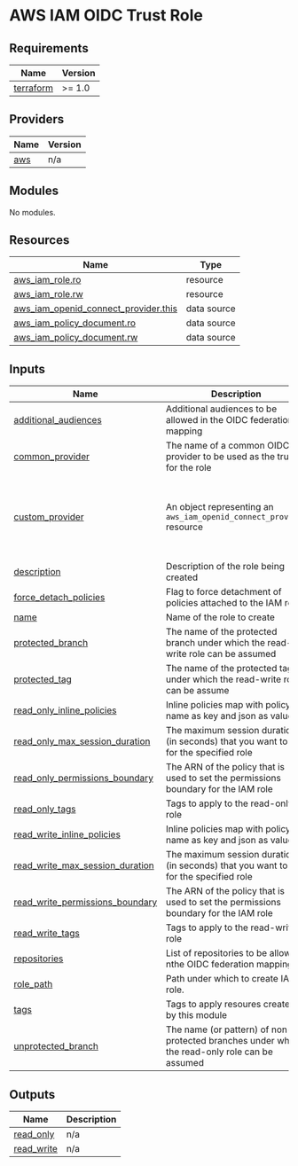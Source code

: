 # AWS IAM OIDC Trust Role

## Requirements

| Name | Version |
|------|---------|
| <a name="requirement_terraform"></a> [terraform](#requirement\_terraform) | >= 1.0 |

## Providers

| Name | Version |
|------|---------|
| <a name="provider_aws"></a> [aws](#provider\_aws) | n/a |

## Modules

No modules.

## Resources

| Name | Type |
|------|------|
| [aws_iam_role.ro](https://registry.terraform.io/providers/hashicorp/aws/latest/docs/resources/iam_role) | resource |
| [aws_iam_role.rw](https://registry.terraform.io/providers/hashicorp/aws/latest/docs/resources/iam_role) | resource |
| [aws_iam_openid_connect_provider.this](https://registry.terraform.io/providers/hashicorp/aws/latest/docs/data-sources/iam_openid_connect_provider) | data source |
| [aws_iam_policy_document.ro](https://registry.terraform.io/providers/hashicorp/aws/latest/docs/data-sources/iam_policy_document) | data source |
| [aws_iam_policy_document.rw](https://registry.terraform.io/providers/hashicorp/aws/latest/docs/data-sources/iam_policy_document) | data source |

## Inputs

| Name | Description | Type | Default | Required |
|------|-------------|------|---------|:--------:|
| <a name="input_additional_audiences"></a> [additional\_audiences](#input\_additional\_audiences) | Additional audiences to be allowed in the OIDC federation mapping | `list(string)` | `[]` | no |
| <a name="input_common_provider"></a> [common\_provider](#input\_common\_provider) | The name of a common OIDC provider to be used as the trust for the role | `string` | `""` | no |
| <a name="input_custom_provider"></a> [custom\_provider](#input\_custom\_provider) | An object representing an `aws_iam_openid_connect_provider` resource | <pre>object({<br>    url                    = string<br>    audiences              = list(string)<br>    subject_branch_mapping = string<br>    subject_tag_mapping    = string<br>  })</pre> | `null` | no |
| <a name="input_description"></a> [description](#input\_description) | Description of the role being created | `string` | `null` | no |
| <a name="input_force_detach_policies"></a> [force\_detach\_policies](#input\_force\_detach\_policies) | Flag to force detachment of policies attached to the IAM role. | `bool` | `null` | no |
| <a name="input_name"></a> [name](#input\_name) | Name of the role to create | `string` | n/a | yes |
| <a name="input_protected_branch"></a> [protected\_branch](#input\_protected\_branch) | The name of the protected branch under which the read-write role can be assumed | `string` | `"main"` | no |
| <a name="input_protected_tag"></a> [protected\_tag](#input\_protected\_tag) | The name of the protected tag under which the read-write role can be assume | `string` | `"*"` | no |
| <a name="input_read_only_inline_policies"></a> [read\_only\_inline\_policies](#input\_read\_only\_inline\_policies) | Inline policies map with policy name as key and json as value. | `map(string)` | `{}` | no |
| <a name="input_read_only_max_session_duration"></a> [read\_only\_max\_session\_duration](#input\_read\_only\_max\_session\_duration) | The maximum session duration (in seconds) that you want to set for the specified role | `number` | `null` | no |
| <a name="input_read_only_permissions_boundary"></a> [read\_only\_permissions\_boundary](#input\_read\_only\_permissions\_boundary) | The ARN of the policy that is used to set the permissions boundary for the IAM role | `string` | `null` | no |
| <a name="input_read_only_tags"></a> [read\_only\_tags](#input\_read\_only\_tags) | Tags to apply to the read-only role | `map(string)` | `{}` | no |
| <a name="input_read_write_inline_policies"></a> [read\_write\_inline\_policies](#input\_read\_write\_inline\_policies) | Inline policies map with policy name as key and json as value. | `map(string)` | `{}` | no |
| <a name="input_read_write_max_session_duration"></a> [read\_write\_max\_session\_duration](#input\_read\_write\_max\_session\_duration) | The maximum session duration (in seconds) that you want to set for the specified role | `number` | `null` | no |
| <a name="input_read_write_permissions_boundary"></a> [read\_write\_permissions\_boundary](#input\_read\_write\_permissions\_boundary) | The ARN of the policy that is used to set the permissions boundary for the IAM role | `string` | `null` | no |
| <a name="input_read_write_tags"></a> [read\_write\_tags](#input\_read\_write\_tags) | Tags to apply to the read-write role | `map(string)` | `{}` | no |
| <a name="input_repositories"></a> [repositories](#input\_repositories) | List of repositories to be allowed i nthe OIDC federation mapping | `list(string)` | n/a | yes |
| <a name="input_role_path"></a> [role\_path](#input\_role\_path) | Path under which to create IAM role. | `string` | `null` | no |
| <a name="input_tags"></a> [tags](#input\_tags) | Tags to apply resoures created by this module | `map(string)` | `{}` | no |
| <a name="input_unprotected_branch"></a> [unprotected\_branch](#input\_unprotected\_branch) | The name (or pattern) of non-protected branches under which the read-only role can be assumed | `string` | `"*"` | no |

## Outputs

| Name | Description |
|------|-------------|
| <a name="output_read_only"></a> [read\_only](#output\_read\_only) | n/a |
| <a name="output_read_write"></a> [read\_write](#output\_read\_write) | n/a |
